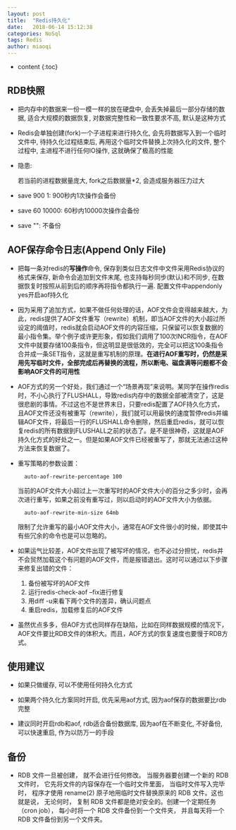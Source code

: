 ```yaml
---
layout: post
title:  "Redis持久化"
date:   2018-06-14 15:12:38
categories: NoSql
tags: Redis
author: miaoqi
---
```


* content
{:toc}

## RDB快照

* 把内存中的数据来一份一模一样的放在硬盘中, 会丢失掉最后一部分存储的数据, 适合大规模的数据恢复, 对数据完整性和一致性要求不高, 默认是这种方式

* Redis会单独创建(fork)一个子进程来进行持久化, 会先将数据写入到一个临时文件中, 待持久化过程结束后, 再用这个临时文件替换上次持久化的文件, 整个过程中, 主进程不进行任何IO操作, 这就确保了极高的性能

* 隐患:

    若当前的进程数据量庞大, fork之后数据量*2, 会造成服务器压力过大

* save 900 1: 900秒内1次操作会备份

* save 60 10000: 60秒内10000次操作会备份

* save "": 不备份

## AOF保存命令日志(Append Only File)

* 把每一条对redis的**写操作**命令, 保存到类似日志文件中文件采用Redis协议的格式来保存, 新命令会追加到文件末尾, 也支持每秒同步(默认)和不同步, 在数据恢复时按照从前到后的顺序再将指令都执行一遍. 配置文件中appendonly yes开启aof持久化

* 因为采用了追加方式，如果不做任何处理的话，AOF文件会变得越来越大，为此，redis提供了AOF文件重写（rewrite）机制，即当AOF文件的大小超过所设定的阈值时，redis就会启动AOF文件的内容压缩，只保留可以恢复数据的最小指令集。举个例子或许更形象，假如我们调用了100次INCR指令，在AOF文件中就要存储100条指令，但这明显是很低效的，完全可以把这100条指令合并成一条SET指令，这就是重写机制的原理。**在进行AOF重写时，仍然是采用先写临时文件，全部完成后再替换的流程，所以断电、磁盘满等问题都不会影响AOF文件的可用性**

* AOF方式的另一个好处，我们通过一个“场景再现”来说明。某同学在操作redis时，不小心执行了FLUSHALL，导致redis内存中的数据全部被清空了，这是很悲剧的事情。不过这也不是世界末日，只要redis配置了AOF持久化方式，且AOF文件还没有被重写（rewrite），我们就可以用最快的速度暂停redis并编辑AOF文件，将最后一行的FLUSHALL命令删除，然后重启redis，就可以恢复redis的所有数据到FLUSHALL之前的状态了。是不是很神奇，这就是AOF持久化方式的好处之一。但是如果AOF文件已经被重写了，那就无法通过这种方法来恢复数据了。

* 重写策略的参数设置：

        auto-aof-rewrite-percentage 100

    当前的AOF文件大小超过上一次重写时的AOF文件大小的百分之多少时，会再次进行重写，如果之前没有重写过，则以启动时的AOF文件大小为依据。

        auto-aof-rewrite-min-size 64mb

    限制了允许重写的最小AOF文件大小，通常在AOF文件很小的时候，即使其中有些冗余的命令也是可以忽略的。

* 如果运气比较差，AOF文件出现了被写坏的情况，也不必过分担忧，redis并不会贸然加载这个有问题的AOF文件，而是报错退出。这时可以通过以下步骤来修复出错的文件：

    1. 备份被写坏的AOF文件
    2. 运行redis-check-aof –fix进行修复
    3. 用diff -u来看下两个文件的差异，确认问题点
    4. 重启redis，加载修复后的AOF文件

* 虽然优点多多，但AOF方式也同样存在缺陷，比如在同样数据规模的情况下，AOF文件要比RDB文件的体积大。而且，AOF方式的恢复速度也要慢于RDB方式。

## 使用建议

* 如果只做缓存, 可以不使用任何持久化方式

* 如果两个持久化方案同时开启, 优先采用aof方式, 因为aof保存的数据要比rdb完整

* 建议同时开启rdb和aof, rdb适合备份数据库, 因为aof在不断变化, 不好备份, 可以快速重启, 作为以防万一的手段

## 备份

* RDB 文件一旦被创建， 就不会进行任何修改。 当服务器要创建一个新的 RDB 文件时， 它先将文件的内容保存在一个临时文件里面， 当临时文件写入完毕时， 程序才使用 rename(2) 原子地用临时文件替换原来的 RDB 文件。这也就是说， 无论何时， 复制 RDB 文件都是绝对安全的。创建一个定期任务（cron job）， 每小时将一个 RDB 文件备份到一个文件夹， 并且每天将一个 RDB 文件备份到另一个文件夹。




    
    
    
    
    
    
    
    
    
    